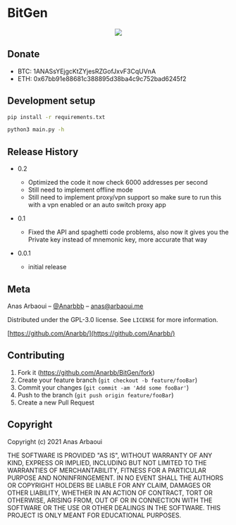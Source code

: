 # BitGen
<p align='center'><img src='https://hits.seeyoufarm.com/api/count/incr/badge.svg?url=https%3A%2F%2Fgithub.com%2FAnarbb%2FBitGen&count_bg=%23000000&title_bg=%23FF0000&icon=python.svg&icon_color=%23E7E7E7&title=Views&edge_flat=false'></p>

## Donate


- BTC: 1ANASsYEjgcKtZYjesRZGofJxvF3CqUVnA
- ETH: 0x67bb91e88681c388895d38ba4c9c752bad6245f2

## Development setup

```sh
pip install -r requirements.txt
```

```sh
python3 main.py -h
```

## Release History

- 0.2
  - Optimized the code it now check 6000 addresses per second
  - Still need to implement offline mode
  - Still need to implement proxy/vpn support so make sure to run this with a vpn enabled or an auto switch proxy app
  
- 0.1
  - Fixed the API and spaghetti code problems, also now it gives you the Private key instead of mnemonic key, more accurate that way
- 0.0.1
  - initial release

## Meta

Anas Arbaoui – [@Anarbbb](https://twitter.com/anasdonis) – anas@arbaoui.me

Distributed under the GPL-3.0 license. See `LICENSE` for more information.

[https://github.com/Anarbb/](https://github.com/Anarbb/)

## Contributing

1. Fork it (<https://github.com/Anarbb/BitGen/fork>)
2. Create your feature branch (`git checkout -b feature/fooBar`)
3. Commit your changes (`git commit -am 'Add some fooBar'`)
4. Push to the branch (`git push origin feature/fooBar`)
5. Create a new Pull Request

## Copyright

Copyright (c) 2021 Anas Arbaoui

THE SOFTWARE IS PROVIDED "AS IS", WITHOUT WARRANTY OF ANY KIND, EXPRESS OR IMPLIED, INCLUDING BUT NOT LIMITED TO THE WARRANTIES OF MERCHANTABILITY, FITNESS FOR A PARTICULAR PURPOSE AND NONINFRINGEMENT. IN NO EVENT SHALL THE AUTHORS OR COPYRIGHT HOLDERS BE LIABLE FOR ANY CLAIM, DAMAGES OR OTHER LIABILITY, WHETHER IN AN ACTION OF CONTRACT, TORT OR OTHERWISE, ARISING FROM, OUT OF OR IN CONNECTION WITH THE SOFTWARE OR THE USE OR OTHER DEALINGS IN THE SOFTWARE. THIS PROJECT IS ONLY MEANT FOR EDUCATIONAL PURPOSES.
